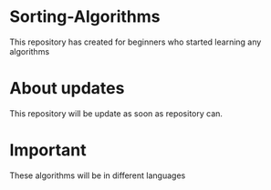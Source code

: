 # Sorting-Algorithms
This repository has created for beginners who started learning any algorithms

# About updates
This repository will be update as soon as repository can. 

# Important
These algorithms will be in different languages
